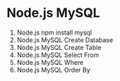 # Node.js MySQL
1. Node.js npm install mysql
2. Node.js MySQL Create Database
3. Node.js MySQL Create Table
4. Node.js MySQL Select From
5. Node.js MySQL Where
6. Node.js MySQL Order By